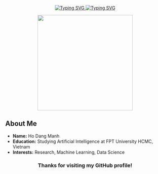 <p align="center">
  <a href="https://github.com/dangmanh1811#gh-light-mode-only">
    <img src="https://readme-typing-svg.herokuapp.com?font=Roboto+Mono&size=32&duration=4000&pause=500&color=F72C72&center=true&vCenter=true&width=600&height=55&lines=Hi+there+%F0%9F%91%8B%2C+I'm+Manh!+%F0%9F%87%BB%F0%9F%87%B3;++Welcome+to+my+GitHub+profile!" alt="Typing SVG" />
  </a>

  <a href="https://github.com/dangmanh1811#gh-dark-mode-only"> 
    <img src="https://readme-typing-svg.herokuapp.com?font=Roboto+Mono&size=32&duration=4000&pause=500&color=11C4F7&center=true&vCenter=true&width=600&height=55&lines=Hi+there+%F0%9F%91%8B%2C+I'm+Manh!+%F0%9F%87%BB%F0%9F%87%B3;++Welcome+to+my+GitHub+profile!" alt="Typing SVG" />
  </a>
</p>

<div align="center">
  <img src="https://media4.giphy.com/media/v1.Y2lkPTc5MGI3NjExOXp5ZzlmaWhidzhqa2VsY2Z6NGd1MmM3OG9qOGM2Y3VrNnI2dHAxYyZlcD12MV9pbnRlcm5hbF9naWZfYnlfaWQmY3Q9Zw/kdFKwmwADglUorwrIa/giphy.gif" width="300"/>
</div>

## About Me

- **Name:** Ho Dang Manh
- **Education:** Studying Artificial Intelligence at FPT University HCMC, Vietnam
- **Interests:** Research, Machine Learning, Data Science

### <p align="center">Thanks for visiting my GitHub profile!</p>
